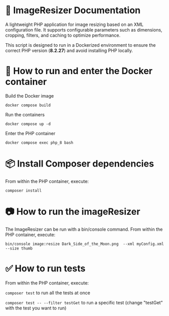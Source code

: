 # 📖 ImageResizer Documentation
A lightweight PHP application for image resizing based on an XML configuration file. It supports configurable parameters such as dimensions, cropping, filters, and caching to optimize performance.

This script is designed to run in a Dockerized environment to ensure the correct PHP version (__8.2.27__) and avoid installing PHP locally.

# 🐳 How to run and enter the Docker container
Build the Docker image

`docker compose build`

Run the containers

`docker compose up -d`

Enter the PHP container

`docker compose exec php_8 bash`

# 📦 Install Composer dependencies
From within the PHP container, execute:

`composer install`

# 📷 How to run the imageResizer
The ImageResizer can be run with a bin/console command. From within the PHP container, execute:

`bin/console image:resize Dark_Side_of_the_Moon.png  --xml myConfig.xml --size thumb`

# ✅ How to run tests
From within the PHP container, execute:

`composer test` to run all the tests at once

`composer test -- --filter testGet` to run a specific test (change "testGet" with the test you want to run)
